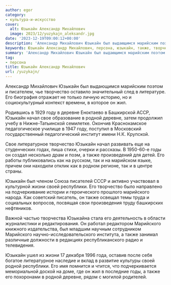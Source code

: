 ```yaml
---
author: egor
category:
- культура-и-искусство
cover:
  alt: Юзыкайн Александр Михайлович
  image: 2023/12/yuzykajn_aleksandr.jpg
date: '2023-12-19T09:00:12+00:00'
description: 'Александр Михайлович Юзыкайн был выдающимся марийским поэтом и писателем, чье творчество оставило значительный след в литературе. Его биография отражает...'
keywords: Юзыкайн Александр Михайлович, персона, юзыкайн, также, творчество, деревне, родной, марийского, жил, году, начал, свое, литературное, годы, жизни, своей, республики
summary: 'Александр Михайлович Юзыкайн был выдающимся марийским поэтом и писателем, чье творчество оставило значительный след в литературе. Его биография отражает...'
tag:
- персона
title: Юзыкайн Александр Михайлович
url: /yuzykajn/
---
```


Александр Михайлович Юзыкайн был выдающимся марийским поэтом и писателем, чье творчество оставило значительный след в литературе. Его биография отражает не только личную историю, но и социокультурный контекст времени, в которое он жил.

Родившись в 1929 году в деревне Еноктаево в Башкирской АССР, Юзыкайн начал свое образование в родной деревне, затем продолжил учебу в Нижне-Татьинской семилетке. Окончив Краснокамское педагогическое училище в 1947 году, поступил в Московский государственный педагогический институт имени Н.К. Крупской.

Свое литературное творчество Юзыкайн начал развивать еще на студенческих годах, пиша стихи, очерки и рассказы. В 1950-60-е годы он создал несколько драм и поэм, а также произведений для детей. Его работы публиковались как на русском, так и на марийском языке, причем они находили отклик как в родном регионе, так и в центре страны.

Юзыкайн был членом Союза писателей СССР и активно участвовал в культурной жизни своей республики. Его творчество было направлено на подчеркивание истории и героического прошлого марийского народа. Как советский писатель, он также освещал темы труда и социальных вопросов, посвящая свои произведения труду башкирских нефтяников.

Важной частью творчества Юзыкайна стала его деятельность в области журналистики и редактирования. Он работал редактором Марийского книжного издательства, был младшим научным сотрудником Марийского научно-исследовательского института, а также занимал различные должности в редакциях республиканского радио и телевидения.

Юзыкайн ушел из жизни 17 декабря 1996 года, оставив после себя богатое литературное наследие и вклад в развитие культуры своей родной республики. Его имя помнится и чтится, что подчеркивается мемориальной доской на доме, где он жил в последние годы, а также его похоронами в родной деревне, рядом с могилой родителей.